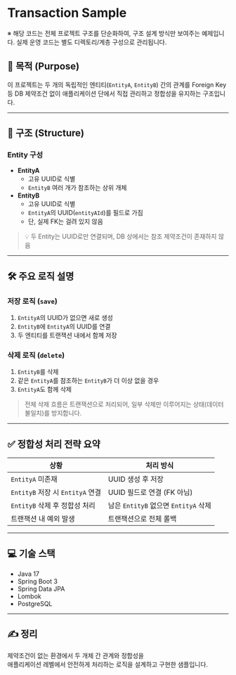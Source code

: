 # Transaction Sample
※ 해당 코드는 전체 프로젝트 구조를 단순화하여, 구조 설계 방식만 보여주는 예제입니다.
실제 운영 코드는 별도 디렉토리/계층 구성으로 관리됩니다.

## 🧠 목적 (Purpose)

이 프로젝트는 두 개의 독립적인 엔티티(`EntityA`, `EntityB`) 간의 관계를 Foreign Key 등 DB 제약조건 없이 애플리케이션 단에서 직접 관리하고 정합성을 유지하는 구조입니다.

---

## 📐 구조 (Structure)

### Entity 구성

- **EntityA**
    - 고유 UUID로 식별
    - `EntityB` 여러 개가 참조하는 상위 개체
- **EntityB**
    - 고유 UUID로 식별
    - `EntityA`의 UUID(`entityAId`)를 필드로 가짐
    - 단, 실제 FK는 걸려 있지 않음

> 💡 두 Entity는 UUID로만 연결되며, DB 상에서는 참조 제약조건이 존재하지 않음

---

## 🛠 주요 로직 설명

### 저장 로직 (`save`)

1. `EntityA`의 UUID가 없으면 새로 생성
2. `EntityB`에 `EntityA`의 UUID를 연결
3. 두 엔티티를 트랜잭션 내에서 함께 저장

### 삭제 로직 (`delete`)

1. `EntityB`를 삭제
2. 같은 `EntityA`를 참조하는 `EntityB`가 더 이상 없을 경우
3. `EntityA`도 함께 삭제

> 전체 삭제 흐름은 트랜잭션으로 처리되어, 일부 삭제만 이루어지는 상태(데이터 불일치)를 방지합니다.

---

## ✅ 정합성 처리 전략 요약

| 상황                              | 처리 방식 |
|---------------------------------|-----------|
| `EntityA` 미존재                   | UUID 생성 후 저장 |
| `EntityB` 저장 시 `EntityA` 연결     | UUID 필드로 연결 (FK 아님) |
| `EntityB` 삭제 후 정합성 처리           | 남은 `EntityB` 없으면 `EntityA` 삭제 |
| 트랜잭션 내 예외 발생                             | 트랜잭션으로 전체 롤백 |

---

## 💻 기술 스택

- Java 17
- Spring Boot 3
- Spring Data JPA
- Lombok
- PostgreSQL

---

## ✍️ 정리

제약조건이 없는 환경에서 두 개체 간 관계와 정합성을  
애플리케이션 레벨에서 안전하게 처리하는 로직을 설계하고 구현한 샘플입니다.

